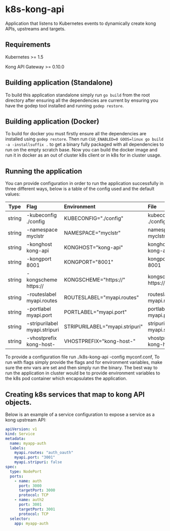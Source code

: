 # k8s-kong-api
Application that listens to Kubernetes events to dynamically create kong APIs, upstreams and targets.

## Requirements
Kubernetes >= 1.5

Kong API Gateway >= 0.10.0

## Building application (Standalone)
To build this application standalone simply run `go build` from the root directory after ensuring
all the dependencies are current by ensuring you have the godep tool installed and running `godep restore`.

## Building application (Docker)
To build for docker you must firstly ensure all the dependencies are installed using `godep restore`.
Then run `CGO_ENABLED=0 GOOS=linux go build -a -installsuffix .` to get a binary fully packaged with
all dependencies to run on the empty scratch base.
Now you can build the docker image and run it in docker as an out of cluster k8s client or in k8s
for in cluster usage.

## Running the application
You can provide configuration in order to run the application successfully in three different ways,
below is a table of the config used and the default values:

| Type   | Flag                          | Environment                    | File                          | Default value        |
| ------ | :---------------------------- |:------------------------------ |:----------------------------- | :------------------- |
| string | -kubeconfig ./config          | KUBECONFIG="./config"          | kubeconfig ./config           | ""                   |
| string | -namespace myclstr            | NAMESPACE="myclstr"            | namespace myclstr             | "default"            |
| string | -konghost kong-api            | KONGHOST="kong-api"            | konghost kong-api             | "kong"               |
| string | -kongport 8001                | KONGPORT="8001"                | kongport 8001                 | "8001"               |
| string | -kongscheme https://          | KONGSCHEME="https://"          | kongscheme https://           | "http://"            |
| string | -routeslabel myapi.routes     | ROUTESLABEL="myapi.routes"     | routeslabel myapi.routes      | "kong.api.routes"    |
| string | -portlabel myapi.port         | PORTLABEL="myapi.port"         | portlabel myapi.port          | "kong.api.port"      |
| string | -stripurilabel myapi.stripuri | STRIPURILABEL="myapi.stripuri" | stripurilabel myapi.strip_uri | "kong.api.stripuri" |
| string | -vhostprefix kong-host-       | VHOSTPREFIX="kong-host-"       | vhostprefix kong-host-        | "kong-upstream-"     |

To provide a configuration file run ./k8s-kong-api -config myconf.conf,
To run with flags simply provide the flags and for environment variables, make sure the env vars are set
and then simply run the binary.
The best way to run the application in cluster would be to provide environment variables to the k8s pod container
which encapsulates the application.

## Creating k8s services that map to kong API objects.

Below is an example of a service configuration to expose a service as a kong upstream API:
```yaml
apiVersion: v1
kind: Service
metadata:
  name: myapp-auth
  labels:
    myapi.routes: "auth_oauth"
    myapi.port: "3001"
    myapi.stripuri: false
spec:
  type: NodePort
  ports:
    - name: auth
      port: 3000
      targetPort: 3000
      protocol: TCP
    - name: auth2
      port: 3001
      targetPort: 3001
      protocol: TCP
  selector:
    app: myapp-auth
```
